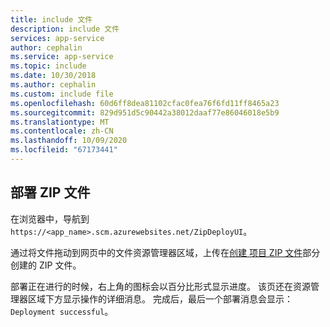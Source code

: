 ```yaml
---
title: include 文件
description: include 文件
services: app-service
author: cephalin
ms.service: app-service
ms.topic: include
ms.date: 10/30/2018
ms.author: cephalin
ms.custom: include file
ms.openlocfilehash: 60d6ff8dea81102cfac0fea76f6fd11ff8465a23
ms.sourcegitcommit: 829d951d5c90442a38012daaf77e86046018e5b9
ms.translationtype: MT
ms.contentlocale: zh-CN
ms.lasthandoff: 10/09/2020
ms.locfileid: "67173441"
---
```

## <a name="deploy-zip-file"></a>部署 ZIP 文件

在浏览器中，导航到 `https://<app_name>.scm.azurewebsites.net/ZipDeployUI`。

通过将文件拖动到网页中的文件资源管理器区域，上传在[创建 项目 ZIP 文件](#create-a-project-zip-file)部分创建的 ZIP 文件。

部署正在进行的时候，右上角的图标会以百分比形式显示进度。 该页还在资源管理器区域下方显示操作的详细消息。 完成后，最后一个部署消息会显示：`Deployment successful`。
